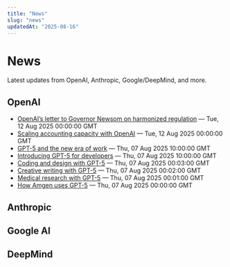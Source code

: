 ```yaml
---
title: "News"
slug: "news"
updatedAt: "2025-08-16"
---
```


# News

Latest updates from OpenAI, Anthropic, Google/DeepMind, and more.


## OpenAI

- [OpenAI’s letter to Governor Newsom on harmonized regulation](https://openai.com/global-affairs/letter-to-governor-newsom-on-harmonized-regulation) — Tue, 12 Aug 2025 00:00:00 GMT
- [Scaling accounting capacity with OpenAI](https://openai.com/index/basis) — Tue, 12 Aug 2025 00:00:00 GMT
- [GPT-5 and the new era of work](https://openai.com/index/gpt-5-new-era-of-work) — Thu, 07 Aug 2025 10:00:00 GMT
- [Introducing GPT-5 for developers](https://openai.com/index/introducing-gpt-5-for-developers) — Thu, 07 Aug 2025 10:00:00 GMT
- [Coding and design with GPT-5](https://openai.com/index/gpt-5-coding-design) — Thu, 07 Aug 2025 00:03:00 GMT
- [Creative writing with GPT-5](https://openai.com/index/gpt-5-creative-writing) — Thu, 07 Aug 2025 00:02:00 GMT
- [Medical research with GPT-5](https://openai.com/index/gpt-5-medical-research) — Thu, 07 Aug 2025 00:01:00 GMT
- [How Amgen uses GPT-5](https://openai.com/index/gpt-5-amgen) — Thu, 07 Aug 2025 00:00:00 GMT

## Anthropic


## Google AI


## DeepMind
